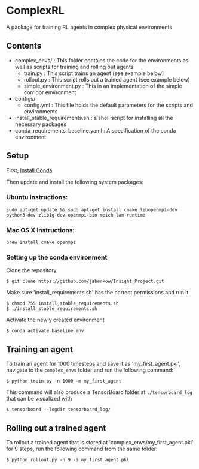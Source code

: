 # ComplexRL
A package for training RL agents in complex physical environments

## Contents
* complex_envs/ :  This folder contains the code for the environments as well as scripts for training and rolling out agents
	* train.py :  This script trains an agent (see example below)
	* rollout.py : This script rolls out a trained agent (see example below)
	* simple_environment.py :  This in an implementation of the simple corridor environment
* configs/ 
	* config.yml : This file holds the default parameters for the scripts and environments
* install_stable_requirements.sh : a shell script for installing all the necessary packages
* conda_requirements_baseline.yaml : A specification of the conda environment

## Setup
First, [Install Conda](https://docs.conda.io/projects/conda/en/latest/user-guide/install/)

Then update and install the following system packages:

### Ubuntu Instructions:
```
sudo apt-get update && sudo apt-get install cmake libopenmpi-dev python3-dev zlib1g-dev openmpi-bin mpich lam-runtime
```
### Mac OS X Instructions:
```
brew install cmake openmpi
```
### Setting up the conda environment

Clone the repository
```
$ git clone https://github.com/jaberkow/Insight_Project.git
```
Make sure 'install_requirements.sh' has the correct permissions and run it.

```
$ chmod 755 install_stable_requirements.sh
$ ./install_stable_requirements.sh
```
Activate the newly created environment

```
$ conda activate baseline_env
```
## Training an agent

To train an agent for 1000 timesteps and save it as 'my_first_agent.pkl', navigate to the `complex_envs` folder and run the following command:

```
$ python train.py -n 1000 -m my_first_agent 
```
This command will also produce a TensorBoard folder at `./tensorboard_log` that can be visualized with

```
$ tensorboard --logdir tensorboard_log/
```
## Rolling out a trained agent

To rollout a trained agent that is stored at 'complex_envs/my_first_agent.pkl' for 9 steps, run the following command from the same folder:

```
$ python rollout.py -n 9 -i my_first_agent.pkl
```

